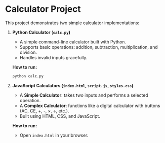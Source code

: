 # Calculator Project

This project demonstrates two simple calculator implementations:

1. **Python Calculator (`calc.py`)**

   * A simple command-line calculator built with Python.
   * Supports basic operations: addition, subtraction, multiplication, and division.
   * Handles invalid inputs gracefully.

   **How to run:**

   ```bash
   python calc.py
   ```

2. **JavaScript Calculators (`index.html`, `script.js`, `styles.css`)**

   * A **Simple Calculator**: takes two inputs and performs a selected operation.
   * A **Complex Calculator**: functions like a digital calculator with buttons (AC, CE, +, -, ×, ÷, etc.).
   * Built using HTML, CSS, and JavaScript.

   **How to run:**

   * Open `index.html` in your browser.


